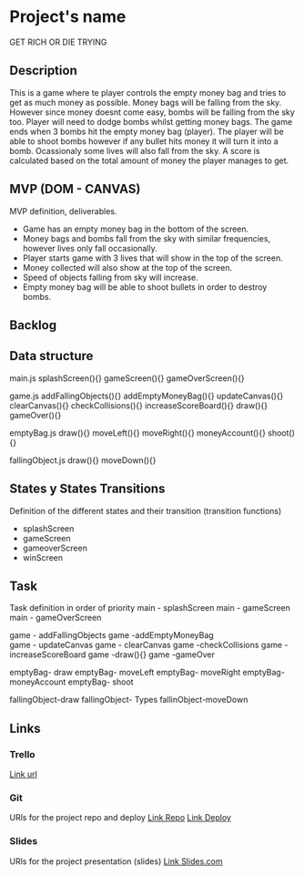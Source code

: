 # Project's name
GET RICH OR DIE TRYING

## Description
This is a game where te player controls the empty money bag and tries to get as much money as possible. Money bags will be falling from the sky. However since money doesnt come easy, bombs will be falling from the sky too. Player will need to dodge bombs whilst getting money bags. The game ends when 3 bombs hit the empty money bag (player). The player will be able to shoot bombs however if any bullet hits money it will turn it into a bomb. Ocassionaly some lives will also fall from the sky. A score is calculated based on the total amount of money the player manages to get.



## MVP (DOM - CANVAS)
MVP definition, deliverables.
- Game has an empty money bag in the bottom of the screen.
- Money bags and bombs fall from the sky with similar frequencies, however lives only fall occasionally.
- Player starts game with 3 lives that will show in the top of the screen.
- Money collected will also show at the top of the screen.
- Speed of objects falling from sky will increase.
- Empty money bag will be able to shoot bullets in order to destroy bombs.



## Backlog


## Data structure
main.js 
splashScreen(){}
gameScreen(){}
gameOverScreen(){}


game.js
addFallingObjects(){}
addEmptyMoneyBag(){}
updateCanvas(){}
clearCanvas(){}
checkCollisions(){}
increaseScoreBoard(){}
draw(){}
gameOver(){}

emptyBag.js
draw(){}
moveLeft(){}
moveRight(){}
moneyAccount(){}
shoot(){}

fallingObject.js
draw(){}
moveDown(){}



## States y States Transitions
Definition of the different states and their transition (transition functions)

- splashScreen
- gameScreen
- gameoverScreen
- winScreen


## Task
Task definition in order of priority 
main - splashScreen
main - gameScreen
main - gameOverScreen

game - addFallingObjects
game -addEmptyMoneyBag    
game - updateCanvas
game - clearCanvas
game -checkCollisions
game -increaseScoreBoard
game -draw(){}
game -gameOver

emptyBag- draw
emptyBag- moveLeft
emptyBag- moveRight
emptyBag- moneyAccount
emptyBag- shoot

fallingObject-draw
fallingObject- Types
fallinObject-moveDown


## Links


### Trello
[Link url](https://trello.com/b/sqoioQra/game-plan)


### Git
URls for the project repo and deploy
[Link Repo](http://github.com)
[Link Deploy](http://github.com)


### Slides
URls for the project presentation (slides)
[Link Slides.com](http://slides.com)